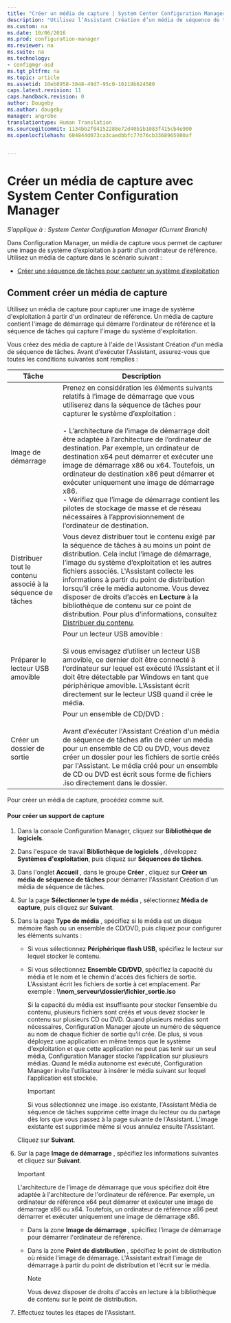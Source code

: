 ```yaml
---
title: "Créer un média de capture | System Center Configuration Manager"
description: "Utilisez l’Assistant Création d’un média de séquence de tâches pour créer un média de capture dans Configuration Manager pour capturer une image de système d’exploitation à partir d’un ordinateur de référence."
ms.custom: na
ms.date: 10/06/2016
ms.prod: configuration-manager
ms.reviewer: na
ms.suite: na
ms.technology:
- configmgr-osd
ms.tgt_pltfrm: na
ms.topic: article
ms.assetid: 10eb8958-3848-49d7-95c0-16119b624580
caps.latest.revision: 11
caps.handback.revision: 0
author: Dougeby
ms.author: dougeby
manager: angrobe
translationtype: Human Translation
ms.sourcegitcommit: 1134bb2f04152288e72d40b1b1083f415cb4e900
ms.openlocfilehash: 604844d073ca3caedbbfc77d76cb3368965980af


---
```

# <a name="create-capture-media-with-system-center-configuration-manager"></a>Créer un média de capture avec System Center Configuration Manager

*S’applique à : System Center Configuration Manager (Current Branch)*

Dans Configuration Manager, un média de capture vous permet de capturer une image de système d’exploitation à partir d’un ordinateur de référence. Utilisez un média de capture dans le scénario suivant :  

-   [Créer une séquence de tâches pour capturer un système d’exploitation](create-a-task-sequence-to-capture-an-operating-system.md)  

##  <a name="a-namebkmkcreatecapturemediaa-how-to-create-capture-media"></a><a name="BKMK_CreateCaptureMedia"></a> Comment créer un média de capture  
 Utilisez un média de capture pour capturer une image de système d'exploitation à partir d'un ordinateur de référence. Un média de capture contient l'image de démarrage qui démarre l'ordinateur de référence et la séquence de tâches qui capture l'image du système d'exploitation.

Vous créez des média de capture à l'aide de l'Assistant Création d'un média de séquence de tâches. Avant d'exécuter l'Assistant, assurez-vous que toutes les conditions suivantes sont remplies :  

|Tâche|Description|  
|----------|-----------------|  
|Image de démarrage|Prenez en considération les éléments suivants relatifs à l’image de démarrage que vous utiliserez dans la séquence de tâches pour capturer le système d’exploitation :<br /><br /> -   L’architecture de l’image de démarrage doit être adaptée à l’architecture de l’ordinateur de destination. Par exemple, un ordinateur de destination x64 peut démarrer et exécuter une image de démarrage x86 ou x64. Toutefois, un ordinateur de destination x86 peut démarrer et exécuter uniquement une image de démarrage x86.<br />-   Vérifiez que l’image de démarrage contient les pilotes de stockage de masse et de réseau nécessaires à l’approvisionnement de l’ordinateur de destination.|  
|Distribuer tout le contenu associé à la séquence de tâches|Vous devez distribuer tout le contenu exigé par la séquence de tâches à au moins un point de distribution. Cela inclut l’image de démarrage, l’image du système d’exploitation et les autres fichiers associés. L'Assistant collecte les informations à partir du point de distribution lorsqu'il crée le média autonome. Vous devez disposer de droits d’accès en **Lecture** à la bibliothèque de contenu sur ce point de distribution.  Pour plus d’informations, consultez [Distribuer du contenu](../../core/servers/deploy/configure/deploy-and-manage-content.md#bkmk_distribute).|  
|Préparer le lecteur USB amovible|Pour un lecteur USB amovible :<br /><br /> Si vous envisagez d’utiliser un lecteur USB amovible, ce dernier doit être connecté à l’ordinateur sur lequel est exécuté l’Assistant et il doit être détectable par Windows en tant que périphérique amovible. L’Assistant écrit directement sur le lecteur USB quand il crée le média.|  
|Créer un dossier de sortie|Pour un ensemble de CD/DVD :<br /><br /> Avant d'exécuter l'Assistant Création d'un média de séquence de tâches afin de créer un média pour un ensemble de CD ou DVD, vous devez créer un dossier pour les fichiers de sortie créés par l'Assistant. Le média créé pour un ensemble de CD ou DVD est écrit sous forme de fichiers .iso directement dans le dossier.|  

 Pour créer un média de capture, procédez comme suit.  

#### <a name="to-create-capture-media"></a>Pour créer un support de capture  

1.  Dans la console Configuration Manager, cliquez sur **Bibliothèque de logiciels**.  

2.  Dans l'espace de travail **Bibliothèque de logiciels** , développez **Systèmes d'exploitation**, puis cliquez sur **Séquences de tâches**.  

3.  Dans l'onglet **Accueil** , dans le groupe **Créer** , cliquez sur **Créer un média de séquence de tâches** pour démarrer l'Assistant Création d'un média de séquence de tâches.  

4.  Sur la page **Sélectionner le type de média** , sélectionnez **Média de capture**, puis cliquez sur **Suivant**.  

5.  Dans la page **Type de média** , spécifiez si le média est un disque mémoire flash ou un ensemble de CD/DVD, puis cliquez pour configurer les éléments suivants :  

    -   Si vous sélectionnez **Périphérique flash USB**, spécifiez le lecteur sur lequel stocker le contenu.  

    -   Si vous sélectionnez **Ensemble CD/DVD**, spécifiez la capacité du média et le nom et le chemin d'accès des fichiers de sortie. L'Assistant écrit les fichiers de sortie à cet emplacement. Par exemple : **\\\nom_serveur\dossier\fichier_sortie.iso**  

         Si la capacité du média est insuffisante pour stocker l’ensemble du contenu, plusieurs fichiers sont créés et vous devez stocker le contenu sur plusieurs CD ou DVD. Quand plusieurs médias sont nécessaires, Configuration Manager ajoute un numéro de séquence au nom de chaque fichier de sortie qu’il crée. De plus, si vous déployez une application en même temps que le système d’exploitation et que cette application ne peut pas tenir sur un seul média, Configuration Manager stocke l’application sur plusieurs médias. Quand le média autonome est exécuté, Configuration Manager invite l’utilisateur à insérer le média suivant sur lequel l’application est stockée.  

        > [!IMPORTANT]  
        >  Si vous sélectionnez une image .iso existante, l'Assistant Média de séquence de tâches supprime cette image du lecteur ou du partage dès lors que vous passez à la page suivante de l'Assistant. L'image existante est supprimée même si vous annulez ensuite l'Assistant.  

     Cliquez sur **Suivant**.  

6.  Sur la page **Image de démarrage** , spécifiez les informations suivantes et cliquez sur **Suivant**.  

    > [!IMPORTANT]  
    >  L'architecture de l'image de démarrage que vous spécifiez doit être adaptée à l'architecture de l'ordinateur de référence. Par exemple, un ordinateur de référence x64 peut démarrer et exécuter une image de démarrage x86 ou x64. Toutefois, un ordinateur de référence x86 peut démarrer et exécuter uniquement une image de démarrage x86.  

    -   Dans la zone **Image de démarrage** , spécifiez l'image de démarrage pour démarrer l'ordinateur de référence.  

    -   Dans la zone **Point de distribution** , spécifiez le point de distribution où réside l'image de démarrage. L'Assistant extrait l'image de démarrage à partir du point de distribution et l'écrit sur le média.  

        > [!NOTE]  
        >  Vous devez disposer de droits d'accès en lecture à la bibliothèque de contenu sur le point de distribution.  

7.  Effectuez toutes les étapes de l'Assistant.  



<!--HONumber=Nov16_HO1-->


